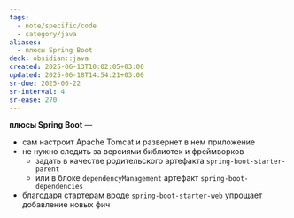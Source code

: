 ```yaml
---
tags:
  - note/specific/code
  - category/java
aliases:
  - плюсы Spring Boot
deck: obsidian::java
created: 2025-06-13T10:02:05+03:00
updated: 2025-06-18T14:54:21+03:00
sr-due: 2025-06-22
sr-interval: 4
sr-ease: 270
---
```


**плюсы Spring Boot**
—
- сам настроит Apache Tomcat и развернет в нем приложение
- не нужно следить за версиями библиотек и фреймворков
	- задать в качестве родительского артефакта `spring-boot-starter-parent`
	- или в блоке `dependencyManagement` артефакт `spring-boot-dependencies`
- благодаря стартерам вроде `spring-boot-starter-web` упрощает добавление новых фич
